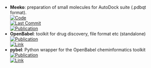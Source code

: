 - **Meeko**: preparation of small molecules for AutoDock suite (.pdbqt format).  
	[![Code](https://img.shields.io/github/stars/forlilab/Meeko?style=for-the-badge&logo=github)](https://github.com/forlilab/Meeko)  
	[![Last Commit](https://img.shields.io/github/last-commit/forlilab/Meeko?style=for-the-badge&logo=github)](https://github.com/forlilab/Meeko)  
	[![Publication](https://img.shields.io/badge/Publication-Citations:3-blue?style=for-the-badge&logo=bookstack)](https://doi.org/10.1017/qrd.2022.18)  
- **OpenBabel**: toolkit for drug discovery, file format etc (standalone)  
	[![Publication](https://img.shields.io/badge/Publication-Citations:5900-blue?style=for-the-badge&logo=bookstack)](https://doi.org/10.1186/1758-2946-3-33)  
	[![Link](https://img.shields.io/badge/Link-offline-red?style=for-the-badge&logo=xamarin&logoColor=red)](http://openbabel.org/wiki/Main_Page)  
- **pybel**: Python wrapper for the OpenBabel cheminformatics toolkit  
	[![Publication](https://img.shields.io/badge/Publication-Citations:287-blue?style=for-the-badge&logo=bookstack)](https://doi.org10.1186/1752-153X-2-5)  
	[![Link](https://img.shields.io/badge/Link-online-brightgreen?style=for-the-badge&logo=cachet&logoColor=65FF8F)](https://openbabel.org/docs/UseTheLibrary/Python_Pybel.html)  

